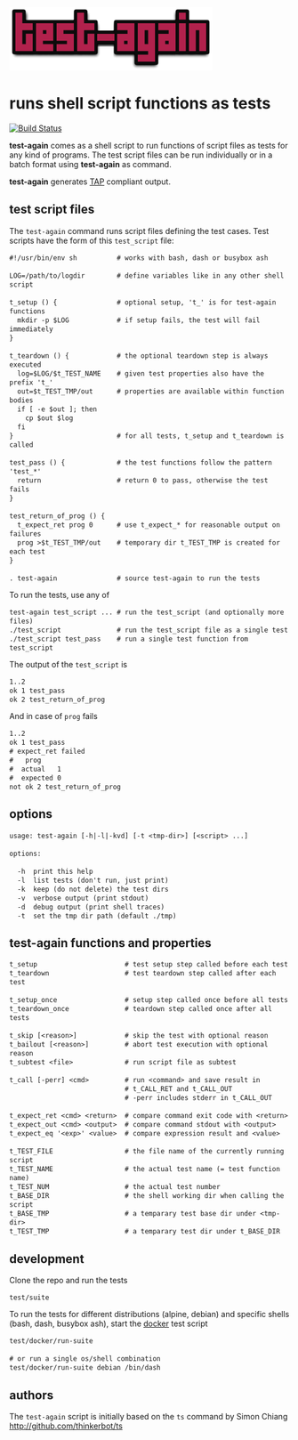 ![test-again](test-again.png)

runs shell script functions as tests
====================================

[![Build Status](https://travis-ci.org/typedivision/test-again.svg?branch=master)](https://travis-ci.org/typedivision/test-again)<Paste>

**test-again** comes as a shell script to run functions of script files as tests
for any kind of programs. The test script files can be run individually or in a
batch format using **test-again** as command.

**test-again** generates [TAP](http://testanything.org/) compliant output.

## test script files

The `test-again` command runs script files defining the test cases.
Test scripts have the form of this `test_script` file:
```
#!/usr/bin/env sh          # works with bash, dash or busybox ash

LOG=/path/to/logdir        # define variables like in any other shell script

t_setup () {               # optional setup, 't_' is for test-again functions
  mkdir -p $LOG            # if setup fails, the test will fail immediately
}

t_teardown () {            # the optional teardown step is always executed
  log=$LOG/$t_TEST_NAME    # given test properties also have the prefix 't_'
  out=$t_TEST_TMP/out      # properties are available within function bodies
  if [ -e $out ]; then
    cp $out $log
  fi
}                          # for all tests, t_setup and t_teardown is called

test_pass () {             # the test functions follow the pattern 'test_*'
  return                   # return 0 to pass, otherwise the test fails
}

test_return_of_prog () {
  t_expect_ret prog 0      # use t_expect_* for reasonable output on failures
  prog >$t_TEST_TMP/out    # temporary dir t_TEST_TMP is created for each test
}

. test-again               # source test-again to run the tests
```

To run the tests, use any of
```
test-again test_script ... # run the test_script (and optionally more files)
./test_script              # run the test_script file as a single test
./test_script test_pass    # run a single test function from test_script
```

The output of the `test_script` is
```
1..2
ok 1 test_pass
ok 2 test_return_of_prog
```

And in case of `prog` fails
```
1..2
ok 1 test_pass
# expect_ret failed
#   prog
#  actual   1
#  expected 0
not ok 2 test_return_of_prog
```

## options

```
usage: test-again [-h|-l|-kvd] [-t <tmp-dir>] [<script> ...]

options:

  -h  print this help
  -l  list tests (don't run, just print)
  -k  keep (do not delete) the test dirs
  -v  verbose output (print stdout)
  -d  debug output (print shell traces)
  -t  set the tmp dir path (default ./tmp)
```

## test-again functions and properties

```
t_setup                      # test setup step called before each test
t_teardown                   # test teardown step called after each test

t_setup_once                 # setup step called once before all tests
t_teardown_once              # teardown step called once after all tests

t_skip [<reason>]            # skip the test with optional reason
t_bailout [<reason>]         # abort test execution with optional reason
t_subtest <file>             # run script file as subtest

t_call [-perr] <cmd>         # run <command> and save result in
                             # t_CALL_RET and t_CALL_OUT
                             # -perr includes stderr in t_CALL_OUT

t_expect_ret <cmd> <return>  # compare command exit code with <return>
t_expect_out <cmd> <output>  # compare command stdout with <output>
t_expect_eq '<exp>' <value>  # compare expression result and <value>

t_TEST_FILE                  # the file name of the currently running script
t_TEST_NAME                  # the actual test name (= test function name)
t_TEST_NUM                   # the actual test number
t_BASE_DIR                   # the shell working dir when calling the script
t_BASE_TMP                   # a temparary test base dir under <tmp-dir>
t_TEST_TMP                   # a temparary test dir under t_BASE_DIR
```

## development

Clone the repo and run the tests
```
test/suite
```

To run the tests for different distributions (alpine, debian) and specific shells
(bash, dash, busybox ash), start the [docker](https://www.docker.com/) test script
```
test/docker/run-suite

# or run a single os/shell combination
test/docker/run-suite debian /bin/dash
```

## authors

The `test-again` script is initially based on the `ts` command
by Simon Chiang http://github.com/thinkerbot/ts

